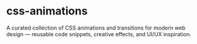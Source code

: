 # css-animations
A curated collection of CSS animations and transitions for modern web design — reusable code snippets, creative effects, and UI/UX inspiration.
